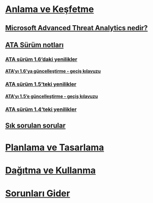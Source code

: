 # [Anlama ve Keşfetme](what-is-ata.md)
## [Microsoft Advanced Threat Analytics nedir?](what-is-ata.md)
## [ATA Sürüm notları](ata-release-notes.md)
### [ATA sürüm 1.6’daki yenilikler](whats-new-version-1.6.md)
#### [ATA’yı 1.6’ya güncelleştirme - geçiş kılavuzu](ata-update-1.6-migration-guide.md)
### [ATA sürüm 1.5’teki yenilikler](whats-new-version-1.5.md)
#### [ATA’yı 1.5’e güncelleştirme - geçiş kılavuzu](ata-update-1.5-migration-guide.md)
### [ATA sürüm 1.4’teki yenilikler](whats-new-version-1.4.md)
## [Sık sorulan sorular](ata-technical-faq.md)
# [Planlama ve Tasarlama](/advanced-threat-analytics/plan-design/ata-capacity-planning)
# [Dağıtma ve Kullanma](/advanced-threat-analytics/deploy-use/install-ata)
# [Sorunları Gider](/advanced-threat-analytics/troubleshoot/troubleshooting-ata-using-logs)


<!--HONumber=Jul16_HO3-->


